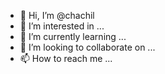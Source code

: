 - 👋 Hi, I’m @chachil
- 👀 I’m interested in ...
- 🌱 I’m currently learning ...
- 💞️ I’m looking to collaborate on ...
- 📫 How to reach me ...

<!---
chachil/chachil is a ✨ special ✨ repository because its `README.md` (this file) appears on your GitHub profile.
You can click the Preview link to take a look at your changes.
--->
